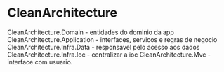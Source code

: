 # CleanArchitecture


CleanArchitecture.Domain - entidades do dominio da app
CleanArchitecture.Application - interfaces, servicos e regras de negocio
CleanArchitecture.Infra.Data - responsavel pelo acesso aos dados
CleanArchitecture.Infra.Ioc - centralizar a ioc
CleanArchitecture.Mvc - interface com usuario.
